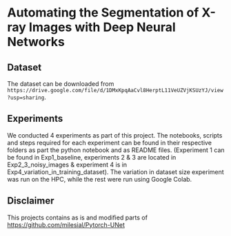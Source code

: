 # Automating the Segmentation of X-ray Images with Deep Neural Networks

## Dataset
The dataset can be downloaded from `https://drive.google.com/file/d/1DMxKpqAaCvl8HerptL11VeUZVjKSUzYJ/view?usp=sharing`.

## Experiments
We conducted 4 experiments as part of this project. The notebooks, scripts and steps required for each experiment can be found in their respective folders as part the python notebook and as README files. (Experiment 1 can be found in Exp1_baseline, experiments 2 & 3 are located in Exp2_3_noisy_images & experiment 4 is in Exp4_variation_in_training_dataset). The variation in dataset size experiment was run on the HPC, while the rest were run using Google Colab.

## Disclaimer
This projects contains as is and modified parts of https://github.com/milesial/Pytorch-UNet
